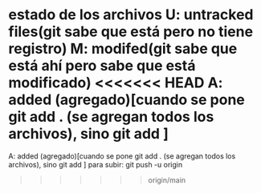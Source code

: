 estado de los archivos
U: untracked files(git sabe que está pero no tiene registro)
M: modifed(git sabe que está ahí pero sabe que está modificado)
<<<<<<< HEAD
A: added (agregado)[cuando se pone git add . (se agregan todos los archivos), sino git add <archivo>]
=======
A: added (agregado)[cuando se pone git add . (se agregan todos los archivos), sino git add <archivo>]
para subir: git push -u origin
>>>>>>> origin/main
